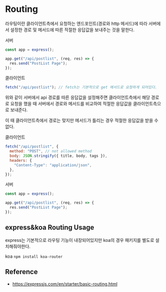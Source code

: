 # Routing

라우팅이란 클라이언트측에서 요청하는 엔드포인트(경로와 http 메서드)에 따라 서버에서 설정한 경로 및 메서드에 따른 적절한 응답값을 보내주는 것을 말한다.

서버

```js
const app = express();

app.get("/api/postlist", (req, res) => {
  res.send("PostList Page");
});
```

클라이언트

```js
fetch("/api/postlist"); // fetch는 기본적으로 get 메서드로 요청하게 되어있다.
```

위와 같이 서버에서 api 경로를 따른 응답값을 설정해주면 클라이언트측에서 해당 경로로 요청을 했을 때 서버에서 경로와 메서드를 비교하여 적절한 응답값을 클라이언트측으로 보내준다.

이 때 클라이언트측에서 경로는 맞지만 메서드가 틀리는 경우 적절한 응답값을 받을 수 없다.

클라이언트

```js
fetch("/api/postlist", {
  method: "POST", // not allowed method
  body: JSON.stringify({ title, body, tags }),
  headers: {
    "Content-Type": "application/json",
  },
});
```

서버

```js
const app = express();

app.get("/api/postlist", (req, res) => {
  res.send("PostList Page");
});
```

## express&koa Routing Usage

express는 기본적으로 라우팅 기능이 내장되어있지만 koa의 경우 패키지를 별도로 설치해줘야한다.

koa
`npm install koa-router `

## Reference

- https://expressjs.com/en/starter/basic-routing.html
